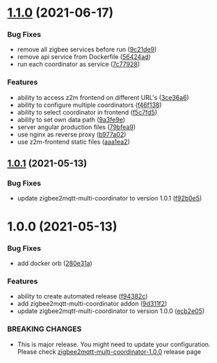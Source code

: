 # [1.1.0](https://github.com/Home-Assistant-Solutions/home-assistant-addons/compare/zigbee2mqtt-multi-coordinator-v1.0.1...zigbee2mqtt-multi-coordinator-v1.1.0) (2021-06-17)


### Bug Fixes

* remove all zigbee services before run ([9c21de9](https://github.com/Home-Assistant-Solutions/home-assistant-addons/commit/9c21de9445d63ab7544be3a7d92e1e0529ba9bc4))
* remove api service from Dockerfile ([56424ad](https://github.com/Home-Assistant-Solutions/home-assistant-addons/commit/56424ad10469b2dc74089fc5489fe2410cc03a83))
* run each coordinator as service ([7c77928](https://github.com/Home-Assistant-Solutions/home-assistant-addons/commit/7c77928ee4a9e1684c43d3f154d48c0a3e68f673))


### Features

* ability to access z2m frontend on different URL's ([3ce36a6](https://github.com/Home-Assistant-Solutions/home-assistant-addons/commit/3ce36a62914399934ab3985495108b9fb68cd4b8))
* ability to configure multiple coordinators ([f46f138](https://github.com/Home-Assistant-Solutions/home-assistant-addons/commit/f46f138090e670ee18535579b74c09aee660f80a))
* ability to select coordinator in frontend ([f5c7fd5](https://github.com/Home-Assistant-Solutions/home-assistant-addons/commit/f5c7fd5e98badafc5615074487dc22acb30041e2))
* ability to set own data path ([9a3fe9e](https://github.com/Home-Assistant-Solutions/home-assistant-addons/commit/9a3fe9eec2727cce59af5bb1345f079d1929747c))
* server angular production files ([79bfea9](https://github.com/Home-Assistant-Solutions/home-assistant-addons/commit/79bfea99c69bd0ef9e32d46ed18d28aeaef2a082))
* use nginx as reverse proxy ([b977a02](https://github.com/Home-Assistant-Solutions/home-assistant-addons/commit/b977a02cb76661428618961d952a7f74a870233c))
* use z2m-frontend static files ([aaa1ea2](https://github.com/Home-Assistant-Solutions/home-assistant-addons/commit/aaa1ea28f85e3fbeaab008eb9aa378ef610df091))

## [1.0.1](https://github.com/Home-Assistant-Solutions/home-assistant-addons/compare/zigbee2mqtt-multi-coordinator-v1.0.0...zigbee2mqtt-multi-coordinator-v1.0.1) (2021-05-13)


### Bug Fixes

* update zigbee2mqtt-multi-coordinator to version 1.0.1 ([f92b0e5](https://github.com/Home-Assistant-Solutions/home-assistant-addons/commit/f92b0e5f05ed895cd4ddb0c3d46180cf8eae9ca7))

# 1.0.0 (2021-05-13)


### Bug Fixes

* add docker orb ([280e31a](https://github.com/Home-Assistant-Solutions/home-assistant-addons/commit/280e31a22006a9ad9844d8c13ac7faf5a7478dca))


### Features

* ability to create automated release ([f94382c](https://github.com/Home-Assistant-Solutions/home-assistant-addons/commit/f94382c23b209909839c1e3353c90e976386a89d))
* add zigbee2mqtt-multi-coordinator addon ([9d311f2](https://github.com/Home-Assistant-Solutions/home-assistant-addons/commit/9d311f25af02ab4a5a098fb85b829687a1354b4b))
* update zigbee2mqtt-multi-coordinator to version 1.0.0 ([ecb2e05](https://github.com/Home-Assistant-Solutions/home-assistant-addons/commit/ecb2e05097dec7df91cc87198c9500a1866c021e))


### BREAKING CHANGES

* This is major release. You might need to update your configuration. Please check [zigbee2mqtt-multi-coordinator-1.0.0](https://github.com/Home-Assistant-Solutions/zigbee2mqtt/releases/tag/zigbee2mqtt-multi-coordinator-1.0.0) release page
